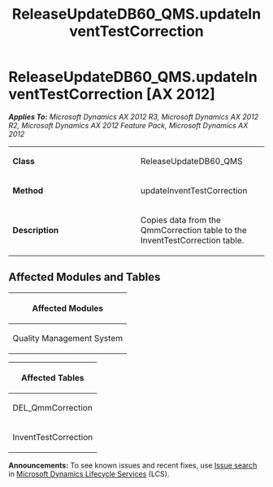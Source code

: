 ﻿---
title: ReleaseUpdateDB60_QMS.updateInventTestCorrection
TOCTitle: ReleaseUpdateDB60_QMS.updateInventTestCorrection
ms:assetid: 62c74f3d-fac2-da2d-8352-107057c3e5e8
ms:mtpsurl: https://msdn.microsoft.com/en-us/library/JJ719119(v=AX.60)
ms:contentKeyID: 49708658
ms.date: 05/18/2015
mtps_version: v=AX.60
---

# ReleaseUpdateDB60\_QMS.updateInventTestCorrection [AX 2012]


_**Applies To:** Microsoft Dynamics AX 2012 R3, Microsoft Dynamics AX 2012 R2, Microsoft Dynamics AX 2012 Feature Pack, Microsoft Dynamics AX 2012_

<table>
<colgroup>
<col style="width: 50%" />
<col style="width: 50%" />
</colgroup>
<tbody>
<tr class="odd">
<td><p><strong>Class</strong></p></td>
<td><p>ReleaseUpdateDB60_QMS</p></td>
</tr>
<tr class="even">
<td><p><strong>Method</strong></p></td>
<td><p>updateInventTestCorrection</p></td>
</tr>
<tr class="odd">
<td><p><strong>Description</strong></p></td>
<td><p>Copies data from the QmmCorrection table to the InventTestCorrection table.</p></td>
</tr>
</tbody>
</table>


## Affected Modules and Tables

<table>
<colgroup>
<col style="width: 100%" />
</colgroup>
<thead>
<tr class="header">
<th><p>Affected Modules</p></th>
</tr>
</thead>
<tbody>
<tr class="odd">
<td><p>Quality Management System</p></td>
</tr>
</tbody>
</table>


<table>
<colgroup>
<col style="width: 100%" />
</colgroup>
<thead>
<tr class="header">
<th><p>Affected Tables</p></th>
</tr>
</thead>
<tbody>
<tr class="odd">
<td><p>DEL_QmmCorrection</p></td>
</tr>
<tr class="even">
<td><p>InventTestCorrection</p></td>
</tr>
</tbody>
</table>

  
**Announcements:** To see known issues and recent fixes, use [Issue search](http://go.microsoft.com/fwlink/?linkid=389258) in [Microsoft Dynamics Lifecycle Services](http://go.microsoft.com/fwlink/?linkid=306505) (LCS).

